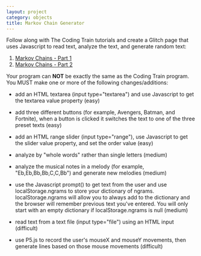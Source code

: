 ```yaml
---
layout: project
category: objects
title: Markov Chain Generator
---
```


Follow along with The Coding Train tutorials and create a Glitch page that uses Javascript to read text, analyze the text, and generate random text:
  1.  [Markov Chains - Part 1](https://drive.google.com/file/d/17scGpGZrST44ixIxN56QE1OZQMz9ng4h/view?usp=sharing)
  1.  [Markov Chains - Part 2](https://drive.google.com/file/d/1NZfSSq8feuh6aJh-xfiKyS1QCIs29uTB/view?usp=sharing)

Your program can **NOT** be exactly the same as the Coding Train program. You MUST make one or more of the following changes/additions:

  - add an HTML textarea (input type="textarea") and use Javascript to get the textarea value property (easy)

  - add three different buttons (for example, Avengers, Batman, and Fortnite), when a button is clicked it switches the text to one of the three preset texts (easy)

  - add an HTML range slider (input type="range"), use Javascript to get the slider value property, and set the order value (easy)

  - analyze by "whole words" rather than single letters (medium)

  - analyze the musical notes in a melody (for example, "Eb,Eb,Bb,Bb,C,C,Bb") and generate new melodies (medium)

  - use the Javascript prompt() to get text from the user and use localStorage.ngrams to store your dictionary of ngrams. localStorage.ngrams will allow you to always add to the dictionary and the browser will remember previous text you've entered. You will only start with an empty dictionary if localStorage.ngrams is null (medium)

  - read text from a text file (input type="file") using an HTML input (difficult)

  - use P5.js to record the user's mouseX and mouseY movements, then generate lines based on those mouse movements (difficult)
